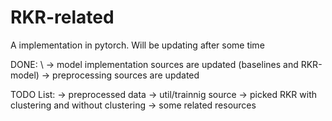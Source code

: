 # RKR-related
A implementation in pytorch. Will be updating after some time

DONE: \\
-> model implementation sources are updated (baselines and RKR-model)
-> preprocessing sources are updated

TODO List:
-> preprocessed data
-> util/trainnig source
-> picked RKR with clustering and without clustering
-> some related resources
